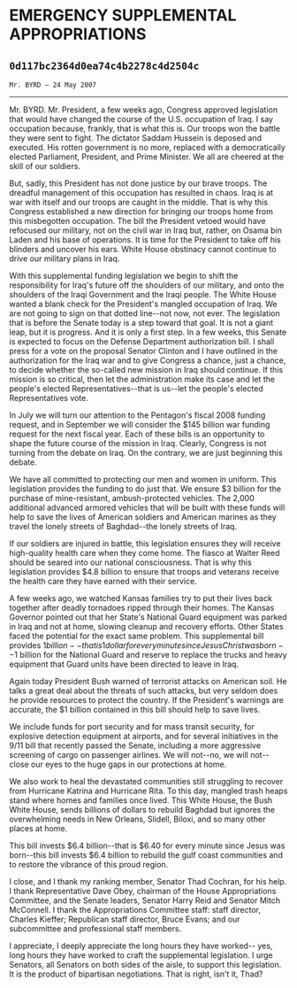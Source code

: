 # EMERGENCY SUPPLEMENTAL APPROPRIATIONS
## `0d117bc2364d0ea74c4b2278c4d2504c`
`Mr. BYRD — 24 May 2007`

---


Mr. BYRD. Mr. President, a few weeks ago, Congress approved 
legislation that would have changed the course of the U.S. occupation 
of Iraq. I say occupation because, frankly, that is what this is. Our 
troops won the battle they were sent to fight. The dictator Saddam 
Hussein is deposed and executed. His rotten government is no more, 
replaced with a democratically elected Parliament, President, and Prime 
Minister. We all are cheered at the skill of our soldiers.

But, sadly, this President has not done justice by our brave troops. 
The dreadful management of this occupation has resulted in chaos. Iraq 
is at war with itself and our troops are caught in the middle. That is 
why this Congress established a new direction for bringing our troops 
home from this misbegotten occupation. The bill the President vetoed 
would have refocused our military, not on the civil war in Iraq but, 
rather, on Osama bin Laden and his base of operations. It is time for 
the President to take off his blinders and uncover his ears. White 
House obstinacy cannot continue to drive our military plans in Iraq.

With this supplemental funding legislation we begin to shift the 
responsibility for Iraq's future off the shoulders of our military, and 
onto the shoulders of the Iraqi Government and the Iraqi people. The 
White House wanted a blank check for the President's mangled occupation 
of Iraq. We are not going to sign on that dotted line--not now, not 
ever. The legislation that is before the Senate today is a step toward 
that goal. It is not a giant leap, but it is progress. And it is only a 
first step. In a few weeks, this Senate is expected to focus on the 
Defense Department authorization bill. I shall press for a vote on the 
proposal Senator Clinton and I have outlined in the authorization for 
the Iraq war and to give Congress a chance, just a chance, to decide 
whether the so-called new mission in Iraq should continue. If this 
mission is so critical, then let the administration make its case and 
let the people's elected Representatives--that is us--let the people's 
elected Representatives vote.

In July we will turn our attention to the Pentagon's fiscal 2008 
funding request, and in September we will consider the $145 billion war 
funding request for the next fiscal year. Each of these bills is an 
opportunity to shape the future course of the mission in Iraq. Clearly, 
Congress is not turning from the debate on Iraq. On the contrary, we 
are just beginning this debate.

We have all committed to protecting our men and women in uniform. 
This legislation provides the funding to do just that. We ensure $3 
billion for the purchase of mine-resistant, ambush-protected vehicles. 
The 2,000 additional advanced armored vehicles that will be built with 
these funds will help to save the lives of American soldiers and 
American marines as they travel the lonely streets of Baghdad--the 
lonely streets of Iraq.

If our soldiers are injured in battle, this legislation ensures they 
will receive high-quality health care when they come home. The fiasco 
at Walter Reed should be seared into our national consciousness. That 
is why this legislation provides $4.8 billion to ensure that troops and 
veterans receive the health care they have earned with their service.

A few weeks ago, we watched Kansas families try to put their lives 
back together after deadly tornadoes ripped through their homes. The 
Kansas Governor pointed out that her State's National Guard equipment 
was parked in Iraq and not at home, slowing cleanup and recovery 
efforts. Other States faced the potential for the exact same problem. 
This supplemental bill provides $1 billion--that is 1 dollar for every 
minute since Jesus Christ was born--$1 billion for the National Guard 
and reserve to replace the trucks and heavy equipment that Guard units 
have been directed to leave in Iraq.

Again today President Bush warned of terrorist attacks on American 
soil. He talks a great deal about the threats of such attacks, but very 
seldom does he provide resources to protect the country. If the 
President's warnings are accurate, the $1 billion contained in this 
bill should help to save lives.

We include funds for port security and for mass transit security, for 
explosive detection equipment at airports, and for several initiatives 
in the 9/11 bill that recently passed the Senate, including a more 
aggressive screening of cargo on passenger airlines. We will not--no, 
we will not--close our eyes to the huge gaps in our protections at 
home.

We also work to heal the devastated communities still struggling to 
recover from Hurricane Katrina and Hurricane Rita. To this day, mangled 
trash heaps stand where homes and families once lived. This White 
House, the Bush White House, sends billions of dollars to rebuild 
Baghdad but ignores the overwhelming needs in New Orleans, Slidell, 
Biloxi, and so many other places at home.



This bill invests $6.4 billion--that is $6.40 for every minute since 
Jesus was born--this bill invests $6.4 billion to rebuild the gulf 
coast communities and to restore the vibrance of this proud region.

I close, and I thank my ranking member, Senator Thad Cochran, for his 
help. I thank Representative Dave Obey, chairman of the House 
Appropriations Committee, and the Senate leaders, Senator Harry Reid 
and Senator Mitch McConnell. I thank the Appropriations Committee 
staff: staff director, Charles Kieffer; Republican staff director, 
Bruce Evans; and our subcommittee and professional staff members.

I appreciate, I deeply appreciate the long hours they have worked--
yes, long hours they have worked to craft the supplemental legislation. 
I urge Senators, all Senators on both sides of the aisle, to support 
this legislation. It is the product of bipartisan negotiations. That is 
right, isn't it, Thad?